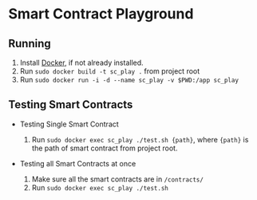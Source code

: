 # Smart Contract Playground

## Running

1. Install [Docker](https://www.docker.com/), if not already installed.
2. Run `sudo docker build -t sc_play .` from project root
3. Run `sudo docker run -i -d --name sc_play -v $PWD:/app sc_play`

## Testing Smart Contracts

- Testing Single Smart Contract

  1. Run `sudo docker exec sc_play ./test.sh {path}`, where `{path}` is the path of smart contract from project root.

- Testing all Smart Contracts at once

  1. Make sure all the smart contracts are in `/contracts/`
  2. Run `sudo docker exec sc_play ./test.sh`
